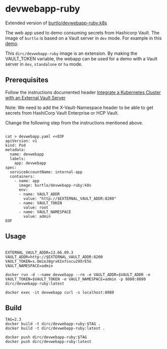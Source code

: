 
# devwebapp-ruby

Extended version of [burtlo/devwebapp-ruby:k8s](https://hub.docker.com/r/burtlo/devwebapp-ruby)

The web app used to demo consuming secrets from Hashicorp Vault. The image of `burtlo` is based on a Vault server in `dev` mode.
For example in this [demo](https://learn.hashicorp.com/vault/getting-started-k8s/external-vault).

This `dirc/devwebapp-ruby` image is an extension. By making the VAULT_TOKEN variable, the webapp can be used for a demo with a Vault server in `dev`, `standalone` or `ha` mode.

## Prerequisites
Follow the instructions documented header
[Integrate a Kubernetes Cluster with an External Vault Server](https://developer.hashicorp.com/vault/tutorials/kubernetes/kubernetes-external-vault?optInFrom=learn)


Note: We need to add the X-Vault-Namespace header to be able to get secrets from HashiCorp Vault Enterprise or HCP Vault.

Change the following step from the instructions mentioned above.

``` shell

cat > devwebapp.yaml <<EOF
apiVersion: v1
kind: Pod
metadata:
  name: devwebapp
  labels:
    app: devwebapp
spec:
  serviceAccountName: internal-app
  containers:
    - name: app
      image: burtlo/devwebapp-ruby:k8s
      env:
      - name: VAULT_ADDR
        value: "http://$EXTERNAL_VAULT_ADDR:8200"
      - name: VAULT_TOKEN
        value: root
      - name: VAULT_NAMESPACE
        value: admin
EOF
```

## Usage

```shell

EXTERNAL_VAULT_ADDR=13.66.89.3
VAULT_ADDR=http://$EXTERNAL_VAULT_ADDR:8200
VAULT_TOKEN=s.Om1eJ8grxKInfsocu29XrE5G
VAULT_NAMESPACE=admin

docker run -d --name devwebapp --rm -e VAULT_ADDR=$VAULT_ADDR -e VAULT_TOKEN=$VAULT_TOKEN -e VAULT_NAMESPACE=admin -p 8080:8080 dirc/devwebapp-ruby:latest

docker exec -it devwebapp curl -s localhost:8080

```

## Build

```shell
TAG=2.3
docker build -t dirc/devwebapp-ruby:$TAG .
docker build -t dirc/devwebapp-ruby:latest .

docker push dirc/devwebapp-ruby:$TAG
docker push dirc/devwebapp-ruby:latest

```
